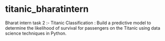 # titanic_bharatintern
Bharat intern task 2 :- Titanic Classification : Build a predictive model to determine the likelihood of survival for passengers on the Titanic using data science techniques in Python.
